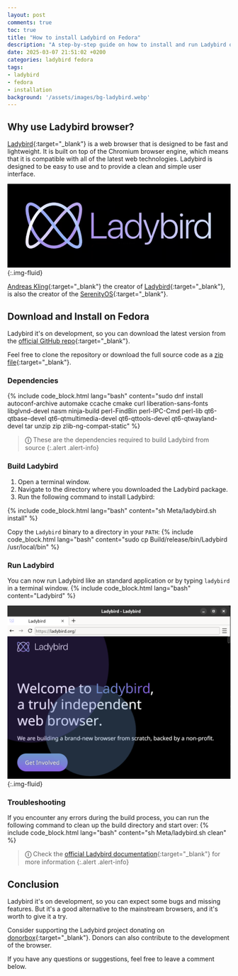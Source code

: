 ```yaml
---
layout: post
comments: true
toc: true
title: "How to install Ladybird on Fedora"
description: "A step-by-step guide on how to install and run Ladybird on Fedora."
date: 2025-03-07 21:51:02 +0200
categories: ladybird fedora
tags:
- ladybird
- fedora
- installation
background: '/assets/images/bg-ladybird.webp'
---
```


## Why use Ladybird browser?

[Ladybird](https://ladybird.org/){:target="_blank"} is a web browser that is designed to be fast and lightweight. It is built on top of the Chromium browser engine, which means that it is compatible with all of the latest web technologies. Ladybird is designed to be easy to use and to provide a clean and simple user interface.

![Ladybird logo](/assets/images/2025-03-07-how-to-install-ladybird-on-fedora-1.png){:.img-fluid}

[Andreas Kling](https://awesomekling.github.io/){:target="_blank"} the creator of [Ladybird](https://ladybird.org/){:target="_blank"}, is also the creator of the [SerenityOS](https://serenityos.org/){:target="_blank"}.

## Download and Install on Fedora

Ladybird it's on development, so you can download the latest version from the [official GitHub repo](https://github.com/LadybirdBrowser/ladybird){:target="_blank"}.

Feel free to clone the repository or download the full source code as a [zip file](https://github.com/LadybirdBrowser/ladybird/archive/refs/heads/master.zip){:target="_blank"}.

### Dependencies

{% include code_block.html lang="bash" content="sudo dnf install autoconf-archive automake ccache cmake curl liberation-sans-fonts libglvnd-devel nasm ninja-build perl-FindBin perl-IPC-Cmd perl-lib qt6-qtbase-devel qt6-qtmultimedia-devel qt6-qttools-devel qt6-qtwayland-devel tar unzip zip zlib-ng-compat-static" %}

> **&#9432;** These are the dependencies required to build Ladybird from source
{:.alert .alert-info}

### Build Ladybird

1. Open a terminal window.
2. Navigate to the directory where you downloaded the Ladybird package.
3. Run the following command to install Ladybird:

{% include code_block.html lang="bash" content="sh Meta/ladybird.sh install" %}

Copy the `Ladybird` binary to a directory in your `PATH`:
{% include code_block.html lang="bash" content="sudo cp Build/release/bin/Ladybird /usr/local/bin" %}

### Run Ladybird

You can now run Ladybird like an standard application or by typing `ladybird` in a terminal window.
{% include code_block.html lang="bash" content="Ladybird" %}

![Ladybird browser](/assets/images/2025-03-07-how-to-install-ladybird-on-fedora-2.png){:.img-fluid}

### Troubleshooting

If you encounter any errors during the build process, you can run the following command to clean up the build directory and start over:
{% include code_block.html lang="bash" content="sh Meta/ladybird.sh clean" %}

> **&#9432;** Check the [official Ladybird documentation](https://github.com/LadybirdBrowser/ladybird?tab=readme-ov-file){:target="_blank"} for more information
{:.alert .alert-info}

## Conclusion

Ladybird it's on development, so you can expect some bugs and missing features. But it's a good alternative to the mainstream browsers, and it's worth to give it a try.

Consider supporting the Ladybird project donating on [donorbox](https://donorbox.org/ladybird){:target="_blank"}. Donors can also contribute to the development of the browser.

If you have any questions or suggestions, feel free to leave a comment below.
